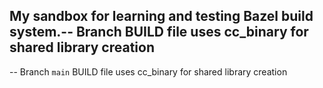 ## My sandbox for learning and testing Bazel build system.-- Branch  BUILD file uses cc_binary for shared library creation
-- Branch `main` BUILD file uses cc_binary for shared library creation
